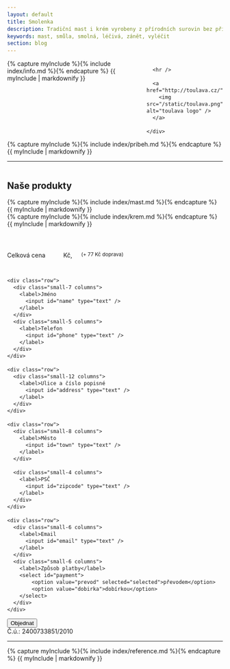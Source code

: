 ```yaml
---
layout: default
title: Smolenka
description: Tradiční mast i krém vyrobeny z přírodních surovin bez přidaných konzervačních látek, barviv a parfemace, podle originální rodinné receptury z 19. století. Příznivé účinky této masti ověřeny generacemi.
keywords: mast, smůla, smolná, léčivá, zánět, vyléčit
section: blog
---
```


<div class="hero">
  <div class="row">
    <div class="small-10 medium-7 columns herocontainer">
      {% capture myInclude %}{% include index/info.md %}{% endcapture %}
      {{ myInclude | markdownify }}

      <hr />

      <a href="http://toulava.cz/">
        <img src="/static/toulava.png" alt="toulava logo" />
      </a>

    </div>
  </div>
</div>

<div class="row">
  <div class="small-12 columns">
    <section class="pribeh">
      <a name="pribeh"></a>
      {% capture myInclude %}{% include index/pribeh.md %}{% endcapture %}
      {{ myInclude | markdownify }}
    </section>
  </div>
</div>

<hr/>
<div class="row">
  <div class="small-12 columns">
    <h2>Naše produkty</h2>
    <a name="produkty"></a>

  </div>
</div>
<div class="row">
  <div class="medium-6 small-12 columns produkt">
      {% capture myInclude %}{% include index/mast.md %}{% endcapture %}
      {{ myInclude | markdownify }}
  </div>

  <div class="medium-6 small-12 columns produkt">
      {% capture myInclude %}{% include index/krem.md %}{% endcapture %}
      {{ myInclude | markdownify }}
  </div>
</div>

<div class="row">
  <div class="medium-6 small-12 columns produkt">
      <table id="obj0"></table>
  </div>

  <div class="medium-6 small-12 columns produkt">
      <table id="obj1"></table>
  </div>
</div>

<div class="row">
  <div class="small-12 columns produkt">
    Celková cena <b id="price"></b> Kč, <small>(+ 77 Kč doprava)</small>
  </div>
</div>

<div id="modalContent">

  <div class="row">
    <div class="small-12 columns">
      <table id="orderList"></table>
    </div>
  </div>

  <form id="frm">

    <div class="row">
      <div class="small-7 columns">
        <label>Jméno
          <input id="name" type="text" />
        </label>
      </div>
      <div class="small-5 columns">
        <label>Telefon
          <input id="phone" type="text" />
        </label>
      </div>
    </div>

    <div class="row">
      <div class="small-12 columns">
        <label>Ulice a číslo popisné
          <input id="address" type="text" />
        </label>
      </div>
    </div>

    <div class="row">
      <div class="small-8 columns">
        <label>Město
          <input id="town" type="text" />
        </label>
      </div>

      <div class="small-4 columns">
        <label>PSČ
          <input id="zipcode" type="text" />
        </label>
      </div>
    </div>

    <div class="row">
      <div class="small-6 columns">
        <label>Email
          <input id="email" type="text" />
        </label>
      </div>
      <div class="small-6 columns">
        <label>Způsob platby</label>
        <select id="payment">
            <option value="prevod" selected="selected">převodem</option>
            <option value="dobirka">dobírkou</option>
        </select>
      </div>
    </div>

  </form>

  <div class="row">
    <div class="small-12 columns">
      <button class="button tiny" onClick="order();">
        Objednat <i class="fa fa-shopping-cart"></i>
      </button>
    </div>
  </div>

  <div class="row">
    <div class="small-12 columns">
      Č.ú.: 2400733851/2010
    </div>
  </div>

</div>

<hr />

<div class="row">
  <div class="small-12 columns">
    <section class="zkusenosti">
      {% capture myInclude %}{% include index/reference.md %}{% endcapture %}
      {{ myInclude | markdownify }}
    </section>
  </div>
</div>
